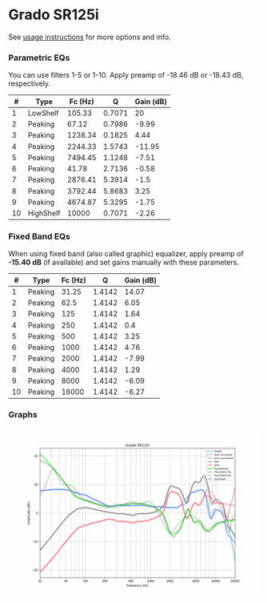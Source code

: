 # Grado SR125i
See [usage instructions](https://github.com/jaakkopasanen/AutoEq#usage) for more options and info.

### Parametric EQs
You can use filters 1-5 or 1-10. Apply preamp of -18.46 dB or -18.43 dB, respectively.

|   # | Type      |   Fc (Hz) |      Q |   Gain (dB) |
|-----|-----------|-----------|--------|-------------|
|   1 | LowShelf  |    105.33 | 0.7071 |       20    |
|   2 | Peaking   |     67.12 | 0.7986 |       -9.99 |
|   3 | Peaking   |   1238.34 | 0.1825 |        4.44 |
|   4 | Peaking   |   2244.33 | 1.5743 |      -11.95 |
|   5 | Peaking   |   7494.45 | 1.1248 |       -7.51 |
|   6 | Peaking   |     41.78 | 2.7136 |       -0.58 |
|   7 | Peaking   |   2876.41 | 5.3914 |       -1.5  |
|   8 | Peaking   |   3792.44 | 5.8683 |        3.25 |
|   9 | Peaking   |   4674.87 | 5.3295 |       -1.75 |
|  10 | HighShelf |  10000    | 0.7071 |       -2.26 |

### Fixed Band EQs
When using fixed band (also called graphic) equalizer, apply preamp of **-15.40 dB** (if available) and set gains manually with these parameters.

|   # | Type    |   Fc (Hz) |      Q |   Gain (dB) |
|-----|---------|-----------|--------|-------------|
|   1 | Peaking |     31.25 | 1.4142 |       14.07 |
|   2 | Peaking |     62.5  | 1.4142 |        6.05 |
|   3 | Peaking |    125    | 1.4142 |        1.64 |
|   4 | Peaking |    250    | 1.4142 |        0.4  |
|   5 | Peaking |    500    | 1.4142 |        3.25 |
|   6 | Peaking |   1000    | 1.4142 |        4.76 |
|   7 | Peaking |   2000    | 1.4142 |       -7.99 |
|   8 | Peaking |   4000    | 1.4142 |        1.29 |
|   9 | Peaking |   8000    | 1.4142 |       -6.09 |
|  10 | Peaking |  16000    | 1.4142 |       -6.27 |

### Graphs
![](./Grado%20SR125i.png)

